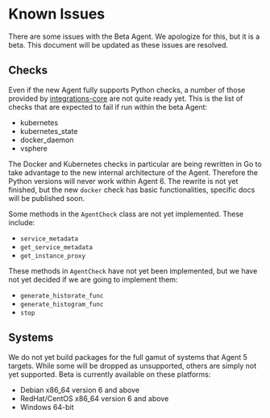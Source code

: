 # Known Issues

There are some issues with the Beta Agent. We apologize for this, but it is a beta.
This document will be updated as these issues are resolved.

## Checks

Even if the new Agent fully supports Python checks, a number of those provided
by [integrations-core](https://github.com/DataDog/integrations-core) are not quite
ready yet. This is the list of checks that are expected to fail if run within the
beta Agent:

* kubernetes
* kubernetes_state
* docker_daemon
* vsphere

The Docker and Kubernetes checks in particular are being rewritten in Go to take
advantage to the new internal architecture of the Agent. Therefore the Python
versions will never work within Agent 6. The rewrite is not yet finished, but the
new `docker` check has basic functionalities, specific docs will be published soon.

Some methods in the `AgentCheck` class are not yet implemented. These include:

* `service_metadata`
* `get_service_metadata`
* `get_instance_proxy`

These methods in `AgentCheck` have not yet been implemented, but we have not yet
decided if we are going to implement them:

* `generate_historate_func`
* `generate_histogram_func`
* `stop`

## Systems

We do not yet build packages for the full gamut of systems that Agent 5 targets.
While some will be dropped as unsupported, others are simply not yet supported.
Beta is currently available on these platforms:

* Debian x86_64 version 6 and above
* RedHat/CentOS x86_64 version 6 and above
* Windows 64-bit
